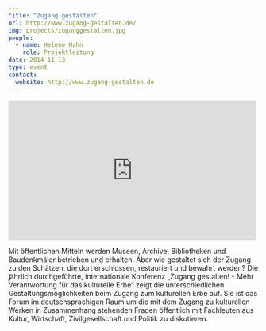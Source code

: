 ```yaml
---
title: "Zugang gestalten"
url: http://www.zugang-gestalten.de/
img: projects/zuganggestalten.jpg
people:
  - name: Helene Hahn
    role: Projektleitung
date: 2014-11-13
type: event
contact:
  website: http://www.zugang-gestalten.de
---
```


<div class="videoWrapper"><iframe src="https://player.vimeo.com/video/112263739?color=e2007a&portrait=0" width="500" height="281" frameborder="0" webkitallowfullscreen mozallowfullscreen allowfullscreen></iframe></div>

Mit öffentlichen Mitteln werden Museen, Archive, Bibliotheken und Baudenkmäler betrieben und erhalten. Aber wie gestaltet sich der Zugang zu den Schätzen, die dort erschlossen, restauriert und bewahrt werden? Die jährlich durchgeführte, internationale Konferenz „Zugang gestalten! - Mehr Verantwortung für das kulturelle Erbe“ zeigt die unterschiedlichen Gestaltungsmöglichkeiten beim Zugang zum kulturellen Erbe auf. Sie ist das Forum im deutschsprachigen Raum um die mit dem Zugang zu kulturellen Werken in Zusammenhang stehenden Fragen öffentlich mit Fachleuten aus Kultur, Wirtschaft, Zivilgesellschaft und Politik zu diskutieren.
